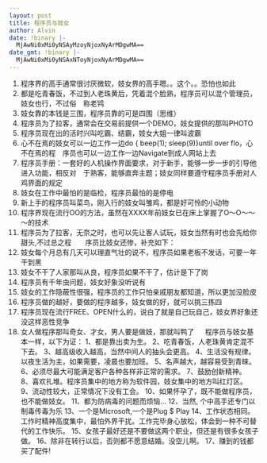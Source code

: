 ```yaml
---
layout: post
title: 程序员与妓女
author: Alvin
date: !binary |-
  MjAwNi0xMi0yNSAyMzoyNjoxNyArMDgwMA==
date_gmt: !binary |-
  MjAwNi0xMi0yNSAxNToyNjoxNyArMDgwMA==
---
```

1. 程序界的高手通常很讨厌微软，妓女界的高手嗯。。这个。。恐怕也如此 
2. 都是吃青春饭，不过到人老珠黄后，凭着混个脸熟，程序员可以混个管理员，妓女也行，不过俗　称老鸨
3. 妓女靠的本钱是三围，程序员靠的可是四围（思维）
4. 程序员为了拉客，通常会在交易前提供一个DEMO，妓女提供的那叫PHOTO 
5. 程序员现在出的活时兴叫吃霸、结霸，妓女大姐一律叫波霸 
6. 心不在焉的妓女可以一边工作一边do { beep(1); sleep(9)}until over flo，心不在焉的程　序员也可以一边工作一边Navigate到成人网站上去 
7. 程序员手册：一套好的人机操作界面要求，对于新手，能够一步一步的引导他进入功能，相反对　于熟客，能够直奔主题；妓女同样要遵守程序员手册对人鸡界面的规定 
8. 妓女在工作中最怕的是临检，程序员最怕的是停电 
9. 新上手的程序员叫菜鸟，刚入行的妓女叫雏鸡，都是好可怜的小动物 
10. 程序界现在流行OO的方法，虽然在XXXX年前妓女已在床上掌握了O～O～～～的技术 
11. 程序员为了拉客，无奈之时，也可以先让客人试玩，妓女当然有时也会先给你甜头,不过总之程　　序员比妓女还惨，补充如下： 
12. 妓女每个月总有几天可以理直气壮的说不，程序员如果老板不发话，可要一年干到黑 
13. 妓女不干了人家那叫从良，程序员如果不干了，估计是下了岗 
14. 程序员有千年虫问题，妓女好象没听说有 
15. 妓女的工作隐蔽性很强，程序员的工作只怕亲戚朋友都知道，所以更加没脸皮 
16. 程序员做的越好，要做的程序越多，妓女做的好，就可以挑三拣四 
17. 程序员现在流行FREE、OPEN什么的，说白了就是自己玩自己，妓女界好象还没这样恶性竞争 
18. 女人做程序那叫奇女、才女，男人要是做妓，那就叫鸭了 
　 
程序员与妓女基本一样，以下为证： 
1、都是靠出卖为生。 
2、吃青春饭，人老珠黄肯定混不下去。 
3、越高级收入越高，当然中间人的抽头会更高。 
4、生活没有规律。以夜生活为主，如果需要，凌晨也要加班。 
5、名声越大，越容易受到青睐。 6、必须尽最大可能满足客户各种各样非正常的需求。 
7、鼓励创新精神。 
8、喜欢扎堆。程序员集中的地方称为软件园，妓女集中的地方叫红灯区。 
9、流动性较大，正常情况下没有工会。 
10、如果怀孕了，既不能做程序员，也不能做妓女。 
11、都为防病毒的问题而烦恼... 
12、当然, 个中高手还专门以制毒传毒为乐 13、一个是Microsoft,一个是Plug $ Play 
14、工作状态相同。工作时精神高度集中，最怕外界干扰。工作完毕身心放松，体会到一种不可替　　代的工作快乐。 
15、女孩子最好还是不要做这两个职业，但还是有很多女孩子做。 
16、除非在转行以后，否则都不愿意结婚。没空儿啊。 
17、赚到的钱都买了配件! 
